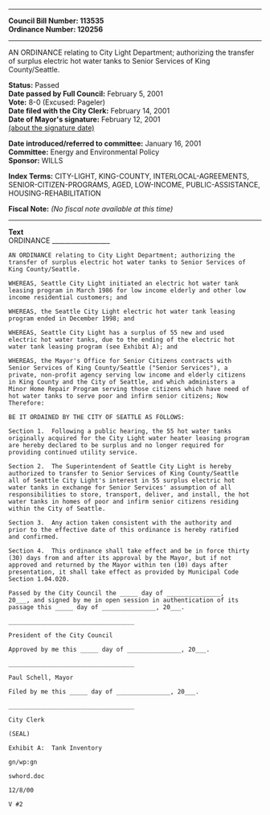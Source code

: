 * * * * *  
  
**Council Bill Number: [](#h0)[](#h2)113535**   
**Ordinance Number: 120256**  
  
* * * * *  
  
AN ORDINANCE relating to City Light Department; authorizing the transfer of surplus electric hot water tanks to Senior Services of King County/Seattle.  
  
**Status:** Passed   
**Date passed by Full Council:** February 5, 2001   
**Vote:** 8-0 (Excused: Pageler)   
**Date filed with the City Clerk:** February 14, 2001   
**Date of Mayor's signature:** February 12, 2001   
[(about the signature date)](/~public/approvaldate.htm)   
  
  
**Date introduced/referred to committee:** January 16, 2001   
**Committee:** Energy and Environmental Policy   
**Sponsor:** WILLS   
  
**Index Terms:** CITY-LIGHT, KING-COUNTY, INTERLOCAL-AGREEMENTS, SENIOR-CITIZEN-PROGRAMS, AGED, LOW-INCOME, PUBLIC-ASSISTANCE, HOUSING-REHABILITATION  
  
**Fiscal Note:** *(No fiscal note available at this time)*  
  
* * * * *  
  
**Text**  
    ORDINANCE __________________  
  
    AN ORDINANCE relating to City Light Department; authorizing the  
    transfer of surplus electric hot water tanks to Senior Services of  
    King County/Seattle.  
  
    WHEREAS, Seattle City Light initiated an electric hot water tank  
    leasing program in March 1986 for low income elderly and other low  
    income residential customers; and  
  
    WHEREAS, the Seattle City Light electric hot water tank leasing  
    program ended in December 1998; and  
  
    WHEREAS, Seattle City Light has a surplus of 55 new and used  
    electric hot water tanks, due to the ending of the electric hot  
    water tank leasing program (see Exhibit A); and  
  
    WHEREAS, the Mayor's Office for Senior Citizens contracts with  
    Senior Services of King County/Seattle ("Senior Services"), a  
    private, non-profit agency serving low income and elderly citizens  
    in King County and the City of Seattle, and which administers a  
    Minor Home Repair Program serving those citizens which have need of  
    hot water tanks to serve poor and infirm senior citizens; Now  
    Therefore:  
  
    BE IT ORDAINED BY THE CITY OF SEATTLE AS FOLLOWS:  
  
    Section 1.  Following a public hearing, the 55 hot water tanks  
    originally acquired for the City Light water heater leasing program  
    are hereby declared to be surplus and no longer required for  
    providing continued utility service.  
  
    Section 2.  The Superintendent of Seattle City Light is hereby  
    authorized to transfer to Senior Services of King County/Seattle  
    all of Seattle City Light's interest in 55 surplus electric hot  
    water tanks in exchange for Senior Services' assumption of all  
    responsibilities to store, transport, deliver, and install, the hot  
    water tanks in homes of poor and infirm senior citizens residing  
    within the City of Seattle.  
  
    Section 3.  Any action taken consistent with the authority and  
    prior to the effective date of this ordinance is hereby ratified  
    and confirmed.  
  
    Section 4.  This ordinance shall take effect and be in force thirty  
    (30) days from and after its approval by the Mayor, but if not  
    approved and returned by the Mayor within ten (10) days after  
    presentation, it shall take effect as provided by Municipal Code  
    Section 1.04.020.  
  
    Passed by the City Council the _____ day of _______________,  
    20___, and signed by me in open session in authentication of its  
    passage this _____ day of _______________, 20___.  
  
    ___________________________________  
  
    President of the City Council  
  
    Approved by me this _____ day of _______________, 20___.  
  
    ___________________________________  
  
    Paul Schell, Mayor  
  
    Filed by me this _____ day of _______________, 20___.  
  
    ___________________________________  
  
    City Clerk  
  
    (SEAL)  
  
    Exhibit A:  Tank Inventory  
  
    gn/wp:gn  
  
    swhord.doc  
  
    12/8/00  
  
    V #2  
